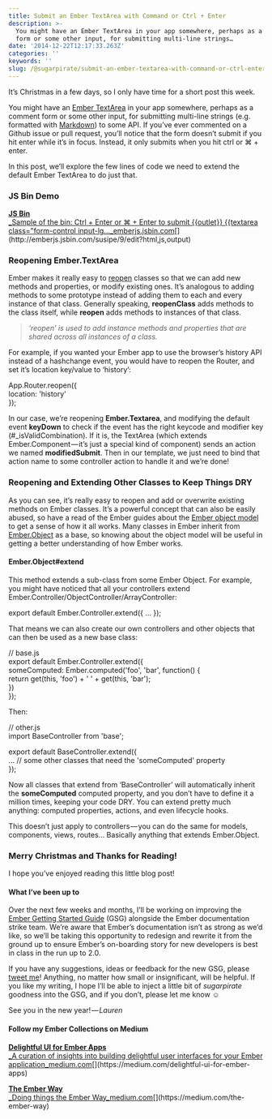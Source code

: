 ```yaml
---
title: Submit an Ember TextArea with Command or Ctrl + Enter
description: >-
  You might have an Ember TextArea in your app somewhere, perhaps as a comment
  form or some other input, for submitting multi-line strings…
date: '2014-12-22T12:17:33.263Z'
categories: ''
keywords: ''
slug: /@sugarpirate/submit-an-ember-textarea-with-command-or-ctrl-enter-a933b4325b3b
---
```


  

It’s Christmas in a few days, so I only have time for a short post this week.

You might have an [Ember TextArea](http://emberjs.com/api/classes/Ember.Handlebars.helpers.html#method_textarea) in your app somewhere, perhaps as a comment form or some other input, for submitting multi-line strings (e.g. formatted with [Markdown](https://help.github.com/articles/github-flavored-markdown/)) to some API. If you’ve ever commented on a Github issue or pull request, you’ll notice that the form doesn’t submit if you hit enter while it’s in focus. Instead, it only submits when you hit ctrl or ⌘ + enter.

In this post, we’ll explore the few lines of code we need to extend the default Ember TextArea to do just that.

### JS Bin Demo

[**JS Bin**  
_Sample of the bin: Ctrl + Enter or ⌘ + Enter to submit {{outlet}} {{textarea class="form-control input-lg…_emberjs.jsbin.com](http://emberjs.jsbin.com/susipe/9/edit?html,js,output "http://emberjs.jsbin.com/susipe/9/edit?html,js,output")[](http://emberjs.jsbin.com/susipe/9/edit?html,js,output)

### Reopening Ember.TextArea

Ember makes it really easy to [reopen](http://emberjs.com/guides/object-model/reopening-classes-and-instances/) classes so that we can add new methods and properties, or modify existing ones. It’s analogous to adding methods to some prototype instead of adding them to each and every instance of that class. Generally speaking, **reopenClass** adds methods to the class itself, while **reopen** adds methods to instances of that class.

> _‘reopen’ is used to add instance methods and properties that are shared across all instances of a class._

For example, if you wanted your Ember app to use the browser’s history API instead of a hashchange event, you would have to reopen the Router, and set it’s location key/value to ‘history’:

App.Router.reopen({  
  location: 'history'  
}); 

In our case, we’re reopening **Ember.Textarea**, and modifying the default event **keyDown** to check if the event has the right keycode and modifier key (#\_isValidCombination). If it is, the TextArea (which extends Ember.Component — it’s just a special kind of component) sends an action we named **modifiedSubmit**. Then in our template, we just need to bind that action name to some controller action to handle it and we’re done!

### Reopening and Extending Other Classes to Keep Things DRY

As you can see, it’s really easy to reopen and add or overwrite existing methods on Ember classes. It’s a powerful concept that can also be easily abused, so have a read of the Ember guides about the [Ember object model](http://emberjs.com/guides/object-model/classes-and-instances/) to get a sense of how it all works. Many classes in Ember inherit from [Ember.Object](http://emberjs.com/api/classes/Ember.Object.html) as a base, so knowing about the object model will be useful in getting a better understanding of how Ember works.

#### Ember.Object#extend

This method extends a sub-class from some Ember Object. For example, you might have noticed that all your controllers extend Ember.Controller/ObjectController/ArrayController:

export default Ember.Controller.extend({ ... });

That means we can also create our own controllers and other objects that can then be used as a new base class:

// base.js  
export default Ember.Controller.extend({   
  someComputed: Ember.computed('foo', 'bar', function() {  
    return get(this, 'foo') + ' ' + get(this, 'bar');  
  })  
});

Then:

// other.js  
import BaseController from 'base';  
  
export default BaseController.extend({   
  ... // some other classes that need the 'someComputed' property  
});

Now all classes that extend from ‘BaseController’ will automatically inherit the **someComputed** computed property, and you don’t have to define it a million times, keeping your code DRY. You can extend pretty much anything: computed properties, actions, and even lifecycle hooks.

This doesn’t just apply to controllers — you can do the same for models, components, views, routes… Basically anything that extends Ember.Object.

### Merry Christmas and Thanks for Reading!

I hope you’ve enjoyed reading this little blog post!

#### What I’ve been up to

Over the next few weeks and months, I’ll be working on improving the [Ember Getting Started Guide](http://emberjs.com/guides/getting-started/) (GSG) alongside the Ember documentation strike team. We’re aware that Ember’s documentation isn’t as strong as we’d like, so we’ll be taking this opportunity to redesign and rewrite it from the ground up to ensure Ember’s on-boarding story for new developers is best in class in the run up to 2.0.

If you have any suggestions, ideas or feedback for the new GSG, please [tweet me](https://twitter.com/sugarpirate_)! Anything, no matter how small or insignificant, will be helpful. If you like my writing, I hope I’ll be able to inject a little bit of _sugarpirate_ goodness into the GSG, and if you don’t, please let me know ☺

See you in the new year! — _Lauren_

#### Follow my Ember Collections on Medium

[**Delightful UI for Ember Apps**  
_A curation of insights into building delightful user interfaces for your Ember application_medium.com](https://medium.com/delightful-ui-for-ember-apps "https://medium.com/delightful-ui-for-ember-apps")[](https://medium.com/delightful-ui-for-ember-apps)

[**The Ember Way**  
_Doing things the Ember Way_medium.com](https://medium.com/the-ember-way "https://medium.com/the-ember-way")[](https://medium.com/the-ember-way)